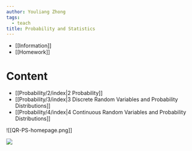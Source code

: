 ```yaml
---
author: Youliang Zhong
tags:
  - teach
title: Probability and Statistics
---
```

- [[Information]]
- [[Homework]]
# Content
- [[Probability/2/index|2 Probability]]
- [[Probability/3/index|3 Discrete Random Variables and Probability Distributions]]
- [[Probability/4/index|4 Continuous Random Variables and Probability Distributions]]

![[QR-PS-homepage.png]]

![](QR-PS-advise.png)
